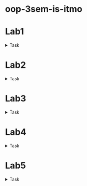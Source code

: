 # oop-3sem-is-itmo

# Lab1
<details><summary>Task</summary>

# Отрабатываемый материал

Инкапсуляция, сокрытие, композиция, полиморфизм, интроспекция, SOLID

# Цель

Освоить основные принципы ООП, применить на практике знания о работе с объектно-ориентированным кодом на C#

# Задание

- Реализовать объектную модель симулятора фэнтезийного космического передвижения
- Покрыть полученное решение модульными тестами

# Формулировка

Отделу космических исследований необходима система для расчётов продолжительности космических маршрутов в различных средах, а так же расчётов возможности и оптимальности прохождения данных маршрутов определёнными типами кораблей.

## Среды

- обычный космос
  для перемещения в данной среде кораблей необходимо иметь импульсный двигатель.
- туманности повышенной плотности пространства
  для перемещения в данной среде импульсные двигатели имеют достаточно малую эффективность, поэтому их использование нецелесообразно. к тому же, такие туманности имеют большую пространственную площадь, поэтому перемещения через них возможно лишь по специальным подпространственным каналам. эти каналы имеют определённую длину, поэтому чтобы по ним пройти, корабль должен иметь возможность пройти канал **полностью**, **сделать это в два захода не получится**. для перемещения по подпространственным каналам необходимы специальные прыжковые двигатели.
- туманности нитринных частиц
  для перемещения в данной среде кораблей необходимо иметь импульсный двигатель. контакт с нитринными частицами снижает эффективность работы импульсных двигателей, поэтому для оптимального прохождения через такие туманности, необходимо использовать импульсные двигатели экспоненциального ускорения.

Каждая среда **может** содержать соответствующее ей препятствие.

## Двигатели

- Импульсный двигатель класса C
  стандартный импульсный двигатель. выдаёт константную скорость средней величины, имеет достаточно низкое потребление топлива (активной плазмы).
- Импульсный двигатель класса E
  импульсный двигатель экспоненциального ускорения. выдаёт скорость, экспоненциально растущую на протяжении ускорения корабля данным двигателем. такое поведение требует больший расход топлива, чем для двигателя класса C.
- Прыжковый двигатель
  существует несколько классов прыжковых двигателей (Alpha, Omega, Gamma), различаются дальностью хода по подпространственным каналам и формулой расчёта потребления специального топлива – гравитонной материи. Alpha – линейный расход, Omega – логарифмический (~n log n), Gamma – квадратичный.

Запуск импульсных двигателей всегда потребляет определённое количество топлива.

Цена топлива задаётся на Топливной Бирже и считается в кредитах Добывающей Гильдии.

## Препятствия

- Метеориты и мелкие астероиды
  встречаются в обычном космосе, наносят низкий урон дефлекторам корабля, урон корпусу рассчитывается из его прочности и соотношения масса-габаритных характеристик корабля к препятствию.
- Вспышки антиматерии
  встречаются в подпространственных каналах. для отражения данного препятствия корабль должен быть оснащён специальными фотонными дефлекторами, урон корпусу не наносят, но, их не отражённое фотонными дефлекторами воздействие, приведёт к гибели экипажа.
- Космо-киты
  встречаются в туманностях нитринных частиц, т.к. питаются ими. наносят критический урон дефлекторам корабля, а так же уничтожают его, в случае отсутствие дефлекторов, в силу своих монструозных габаритов.  для избежания контакта с космо-китами может быть использован анти-нитринный излучатель, он маскирует сигнал нитринных-частиц, что приводит к тому, что зона следования корабля становится для них не привлекательной территорией. могут встречаться с различной плотностью популяции (различное количество столкновений за одно препятствие)

## Корабли

- Прогулочный челнок
  Простой корабль оснащённый импульсным двигателем класса C. Не имеет дефлекторов, имеет корпус класса прочности 1 и малые масса-габаритные характеристики.
- Ваклас
  Исследовательский корабль. Оснащён импульсным двигателем класса E и прыжковым двигателем класса Gamma, имеет дефлекторы класса 1, корпус класса прочности 2 и средние масса-габаритные характеристики.
- Мередиан
  Добывающий корабль. Оснащён импульсным двигателем класса E и анти-нитринным излучателем, имеет дефлекторы класса 2, корпус класса прочности 2 и средние масса-габаритные характеристики.
- Стелла
  Дипломатический корабль. Оснащён импульсным двигателем класса C и прыжковым двигателем класса Omega, имеет дефлекторы класса 1, корпус класса прочности 1 и малые масса-габаритные характеристики.
- Авгур
  Боевой корабль. Оснащён импульсным двигателем класса E и прыжковым двигателем класса Alpha, имеет дефлекторы класса 3, корпус класса прочности 3 и большие масса-габаритные характеристики.

## Дефлекторы

- класс 1
  выдерживают урон, наносимый двумя мелкими астероидами или одним метеоритом, после отражения этих препятствий – отключаются
- класс 2
  выдерживают урон, наносимый десятью мелкими астероидами или тремя метеоритами, после отражения этих препятствий – отключаются
- класс 3
  выдерживают урон, наносимый 40 мелкими астероидами, десятью метеоритами или одним космо-китом, после отражения этих препятствий – отключаются
- фотонные дефлекторы
  модификация дефлекторов, позволяющая отражать 3 вспышки антиматерии. может быть установлена на любой класс дефлекторов.

## Классы прочности корпуса

- класс 1
  выдерживает урон, наносимый одним мелким астероидом, любой дальнейший урон приводит к уничтожению корабля
- класс 2
  выдерживает урон, наносимый пятью мелкими астероидами или двумя метеоритами, любой дальнейший урон приводит к уничтожению корабля
- класс 3
  выдерживает урон, наносимый 20 мелкими астероидами или пятью метеоритами, любой дальнейший урон приводит к уничтожению корабля

## Маршрут

- Состоит из нескольких отрезков пути
- Отрезок пути представляет собой расстояние и какую-либо среду
- Результатом прохождения может быть
    - Успех
      Содержит время прохождения маршрута, истраченное на данном пути топливо
    - Потеря корабля
      Происходит в случае нехватки дальности прыжкового двигателя
    - Уничтожение корабля
    - Гибель экипажа

# Definition of done

- Реализована объектная модель описанных сущностей
- В среды могуть быть добавлены только разрешённые препятствия
- Реализован механизм расчёта прохождения маршрута кораблями. Обрабатываются возможные результаты операций, выбирается наиболее оптимальный для прохождения корабль, отсутствие подходящих кораблей так же должно быть отображено в логике.

# Test cases

- Маршрут средней длины в туманности повышенной плотности пространства. Обработать два корабля (`[Theory]`): Прогулочный челнок и Авгур. Первый не имеет прыжковых двигателей, второй имеет недостаточную дальность. Оба не должны завершить маршрут.
- Вспышка антиматерии в подпространственном канале. Обработать два корабля (`[Theory]`):  Ваклас и Ваклас с фотонными дефлекторами. В первом случае маршрут не должен быть пройден из-за потери экипажа, во втором – пройден.
- Космо-кит в туманности нитринных частиц. Обработать три корабля (`[Theory]`): Ваклас, Авгур и Мередиан. Первый – уничтожен после столкновения, второй – только потерял щиты, третий – был не тронут.
- Короткий маршрут в обычном космосе. Запускаем Прогулочный челнок и Ваклас. Т.к. у Вакласа большая стоимость полёта, то Прогулочный челнок должен быть оптимальнее для данного маршрута.
- Маршрут средней длины в туманности повышенной плотности пространства. Запускаем Авгур и Стеллу. Т.к. у Авгура возможная дальность прохождения по подпространственным каналам меньше – должна быть выбрана Стелла.
- Маршрут в туманости нитринных частиц. Запускаем Прогулочный челнок и Ваклас. Должен быть выбран Ваклас.
- Маршрут из нескольких отрезков пути с препятсвиями и без. Детали маршрута реализуются по усмотрению студента.

Выбор конкретных значений для различных метрик (длина отрезка пути, прочность корабля, мощность дефлекторов, урон препятствий, итд) отдаётся на откуп студенту, главное сохранить корректность их относительных значений согласно условию лабораторной.
</details>

# Lab2
<details><summary>Task</summary>

### Отрабатываемый материал

**Применение порождающих паттернов**, решение задач, связанных с созданием сущностей или групп похожих сущностей.

# Задание

- Реализовать объектную модель “конфигуратора” персонального компьютера и существующих вариантов комплектующих.
- Реализовать механизмы
    - валидации готовой сборки
    - формирования заказа для отдела продаж
    - оповещений о проблемах несовместимости, отказа от гарантийных обязательств, замечаний/комментариев.
- Покрыть полученное решение модульными тестами

# Формулировка

Интернет магазину по продаже компьютерных комплектующих понадобился инструмент для подбора и создания готового системного блока. Необходимо реализовать «***Конфигуратор***», для того чтобы собрать из имеющегося набора деталей ***компьютеры*** для дальнейшей передачи заказов в отдел продаж. Основным требованием заказчика является возможность подбора **совместимых** комплектующих для осуществления продаж покупателям.

Сборка компьютера является сложным и чётко организованным процессом, состоящим из нескольких этапов, таких как подбор оборудования и проверка совместимости. Рядовой покупатель может не обладать знаниями о всех тонкостях процесса сборки ПК, поэтому необходимо удостоверится в том что комплектующие имеют физическую совместимость, всем компонентам достаточно энергопотребления и доступные шины/слоты удовлетворяют требованиям различных компонентов перед тем отправить такую сборку в отдел продаж для дальнейшей реализации.

Так же, существуют случаи когда покупатель просто хочет подобрать готовую систему и заменить лишь пару компонентов (например более мощную видеокарту), поэтому необходимо предусмотреть возможность запуска “конфигуратора” на базе какой-либо платформы (к примеру Amd Ryzen последнего поколения или Intel i7 на базе чипсета X99 и т.п.).

## Компонентная база

Обязательные комплектующие отмечены звездочкой*

### Материнская плата*

Это главная плата компьютера, соединяющая все компоненты системного блока в одно логическое целое. Её открытая архитектура позволяет собрать систему самому. Любой модуль, будь то процессор, оперативная память или видеокарта, имеет соответствующий только ему разъём, куда подаётся необходимое электропитание.

В зависимости от используемой платы и её **чипсета** вводятся ограничения на совместимость с другими частями, такими как процессор (в виду различий по [сокету](https://te4h.ru/sokety-dlya-protsessorov-intel)) и оперативная память (слоты под разные версии шины имеют различное количество контактов на печатной плате).

**Атрибуты:**

- Сокет процессора

- Кол-во распаянных на плате PCI-E линий

- Кол-во распаянных на плате SATA портов

- Чипсет (доступные частоты памяти, поддержка XMP)

- Поддерживаемый стандарт DDR

- Кол-во столов под ОЗУ

- Форм-фактор

- BIOS (Тип, Версия)

### Процессор*

CPU – это «мозг» компьютера. Он состоит из нескольких миллионов транзисторов, сгруппированных в ядра. Каждое ядро ЦП способно обрабатывать отдельную задачу, поэтому их количество и тактовая частота непосредственно влияют на общую производительность. Важно понимать, что не каждый процессор, можно установить в конкретную материнскую плату, даже если сокет совпадает и есть физическая возможность разместить процессор на материнской плате, производитель/вендор может не поддерживать более новые версии вышедшие для конкретной платформы [(см. таблицу совместимости в качестве примера)](https://amd.news/obzor/sovmestimost-ryzen-socket-am4/). Данная проверка реализуется внутри встроенного компонента называемым BIOS. Это набор микропрограмм, реализующих низкоуровневые API для работы с аппаратным обеспечением компьютера, если процессор не поддерживает тот API который использует BIOS на материнской плате, то такой вариант сборки ПК не запустится.

**Атрибуты**:

- Частота ядер

- Кол-во ядер

- Сокет

- Наличие встроенного видеоядра

- Поддерживаемые частоты памяти

- Тепловыделение (TDP)

- Потребляемая мощность (в ватт)

### BIOS

**BIOS - Basic Input/Output System.**

Именно этот компонент занимается тем что применяет настройки и согласует частоты на которых будут работать все компоненты компьютера.

Известно, что не каждый процессор запустится на материнской плате, даже при условии совместимости сокета. Покупая процессор и материнскую плату новички, смотрят на поддержку чипсета и совместимость сокета, это правильно, но не гарантирует, что такая "связка" запустится. Это потому, что, выпуская материнскую плату, например, в 2022 году производитель не знает о процессоре, выпущенном в 2023 году. Конечно это устраняется путем корректирования БИОС, но тут важно учесть, что для обновления BIOS компьютер должен работать, а потому важно еще на этапе покупки процессора быть уверенным, что БИОС поддерживает выбранную модель процессора. Набор микропрограмм материнских плат отличаются по "прошивке". Поэтому еще на этапе сборки важно знать с какими процессорами совместима купленная материнская плата.

**Атрибуты:**

- Тип

- Версия

- Список поддерживаемых процессоров

### **Система охлаждения процессора***

Система охлаждения компьютера — набор средств для отвода тепла от нагревающихся в процессе работы компьютерных компонентов. Данные системы обладают конкретными пиковыми величинами максимально возможной рассеиваемой массе тепла. В случаях, когда на достаточно производительный процессор устанавливается слабая система охлаждения могут происходить сбои в работе, но при этом, такой вариант сборки необходимо разрешить к продаже, добавив соответствующий комментарий об отказе ответственности от гарантийных обязательств, т.к. покупатель может эксплуатировать данную систему (не смотря на нарушения рекомендаций об эксплуатации).

**Атрибуты:**

- Габариты

- Поддерживаемые сокеты

- Максимально рассеиваемая масса тепла (TDP)

### Оперативная память*

ОЗУ выполняет функцию временного хранителя данных, которые нужны для работы процессора в конкретный момент времени. Ключевые показатели «оперативки» выражаются **скоростью** приёма/передачи информации и объёмом хранимых данных. Чем они выше тем эффективнее работа CPU. При этом, нужно понимать, что “быстрая” память может работать в не до конца совместимых с ней материнских платах, на более медленных частотах, но не наоборот. Если есть проблемы с совместимостью материнская плата самостоятельно подберет из списка доступных ближайшую рабочую частоту. Так работает DRAM по стандартам JEDEC. Также на планках памяти устанавливается микросхема с прошивкой. Производитель вписывает в нее несколько профилей в виде «частота/тайминги», из которых компьютер выбирает подходящий режим для стабильной работы системы.  Но от базовых стандартов его отличают максимальные рабочие настройки. Если JEDEC ограничивает характеристики микросхем на уровне технологии DDR, то XMP — это частный случай для каждой модели, за который отвечает только производитель этого комплекта.

**Атрибуты:**

- Количество доступного размера памяти

- Поддерживаемые пары частот JEDEC и вольтажа

- Доступные XMP/DOСP(A-XMP) профили

- Форм-фактор

- Версия стандарта DDR

- Потребляемая мощность (в ватт)

### XMP Profile

XMP — аббревиатура от Extreme Memory Profiles. Это технология, разработанная Intel специально для быстрого разгона оперативной памяти. У AMD есть аналогичная технология — DOCP (Direct Overclock Profile)

Профиль содержит характеристики которые можно **применить** к конкретному модулю памяти **для модификации** его характеристик и **блокировки** непосредственно тех **значений**, которые заданы в профиле, не смотря на поддерживаемые пары JEDEC.

<aside>
💡 При покупке памяти, совместимой с XMP, необходимы также материнская плата, совместимая с XMP, и центральный процессор, который поддерживает указанные скорости.

</aside>

**Атрибуты**:

- Тайминги (ex. 18-18-36-54)

- Вольтаж

- Частота

** - Обязательный компонент при невыполнении конкретных условий.

### Видеокарта **

Графический адаптер выводит изображение на монитор компьютера. Данное устройство обязательно в сборках где процессор не имеет встроенного видеоядра, т.к. без возможности вывода изображения покупатель не сможет пользоваться компьютером.

**Атрибуты:**

- Высота и ширина видеокарты

- Количество видеопамяти

- Версия PCI-E

- Частота чипа

- Потребляемая мощность (в ватт)

### SSD накопитель **
Это твердотельное устройство хранения информации. Быстродействие у SSD-накопителя значительно выше чем у жёсткого диска, поэтому его целесообразно использовать для систем в высоком ценовом сегменте.

**Атрибуты:**

- Вариант подключения (PCI-E / Sata)

- Ёмкость в Гб

- Максимальная скорость работы

- Потребляемая мощность (в ватт)

### Жесткий диск **

HDD – это устройство хранения информация. Скорость вращения дисков «винчестера» непосредственно влияет на комфорт пользователя от работы с ОС. Низкий уровень шума, высокая отказоустойчивость и оптимальное соотношение цена/объём определили HDD как устройство для сохранения важной информации.

**Атрибуты:**

- Ёмкость в Гб

- Cкорость вращения шпинделя

- Потребляемая мощность (в ватт)

** Сборка должна содержать как минимум один из видов накопителя, иначе покупатель не сможет установить операционную систему.

### Корпус*

Корпус системного блока служит местом установки блока питания ПК, его рабочих модулей, материнской планы и прочих вспомогательных компонентов. Основным свойством является размеры. Необходимо проверять что выбранная покупателем материнская плата с установленным куллером помещается внутрь и боковая крышка может закрываться без соприкосновений с тепловыми трубками системы охлаждения процессора.

**Атрибуты**:

- Максимальная длина и ширина видеокарты

- Поддерживаемые форм-факторы материнских плат

- Габариты

### Блок питания*

В некоторой степени блок питания выполняет функции стабилизации и защиты от незначительных помех питающего напряжения. Мощность, отдаваемая в нагрузку БП, зависит от мощности компьютерной системы и варьируется в пределах от 300 (офисные платформы малых форм-факторов) до пары тысяч Вт (наиболее высокопроизводительные рабочие станции, серверы или мощные игровые машины). В случаях, когда покупатель устанавливает блок с недостаточной мощностью, необходимо считать такую сборку невалидной. Также, производители комплектующих часто завышают показатели потребляемого количества мощности, поэтому при несоблюдении **рекомендуемых** мощностей, можно оповещать об этом покупателя и отпускать такую сборку в отдел продаж.

**Атрибуты:**

- Пиковая нагрузка (в ватт)

### Wi-Fi адаптер

Wi-Fi адаптеры представляют собой специальные устройства, которые используются для подсоединения к беспроводной сети. Этот компонент является опциональным, но, при попытке его добавления в компьютер, материнская плата которого, уже имеет встроенный Wi-Fi модуль, необходимо считать такую сборку не валидной, в виду конфликта сетевого оборудования.

**Атрибуты:**

- Версия стандарта WiFi

- Наличие встроенного модуля Bluetooth

- Версия PCI-e

- Потребляемая мощность



## Acceptance criteria

- Реализован контракт для работы с “конструктором”
- Реализованы все бизнес правила проверяющие совместимость оборудования в процессе создания сборки
- Реализована возможность изменения компонентов ранее созданной сборки.
- Unit-тесты

## Функциональные требования (Что ваше решение должно уметь делать)

- Создание новых компонентов
    - с нуля (например выпуск новой видеокарты, ранее не существовавшей в природе)
    - на базе уже имеющихся (например новая материнская плата с обновленным BIOS)
- Регистрация новых компонентов в репозитории существующих на рынке комплектующих
- Возможность создания сборки ПК с использованием имеющейся компонентной базы
    - Формирование чек-листа для проверки совместимости комплектующих между собой поэтапно
        - Поддержать установку строгого порядка установки комплектующих
        - Попытка установки комплектующих до установки всех предварительных требований - исключительная ситуация.
    - Запуск проверок и получение результата сборки { Успешность результата, замечания/комментарии, отказ от гарантийных обязательств }
- Возможность создания сборки ПК на базе предыдущей сборки

## Test cases

- Попытка сборки из точно совместимого комплектующего должна проходить без отказе от гарантийных обязательств и ошибок
- Попытка сборки из совместимого комплектующего с заявленным потреблением больше чем максимально доступное, но достаточного для запуска системы должно проходить с предупреждением.
- Попытка сборки с совместимым кулером, но с недостаточной мощностью рассеивания тепла производимого процессом должна проходить с обязательным выставлением комментария при передаче заказа в отдел продаж.
- Попытка сборки несовместимого комплектующего в различных вариациях должна заканчиваться неудачей с указанием чётких причин.

Выбор конкретных значений для различных компонентов системы (частота оперативной памяти, название вендоров оборудования, сокеты и т.д.) отдаётся на откуп студенту, главное сохранить корректность значений согласно условиям лабораторной и **здравому смыслу в реальном мире**.

Если очень интересно то можно почитать ещё больше технических деталей про [устройство материнской платы](https://dtf.ru/hard/1224555-materinskaya-plata-ustroystvo-i-princip-raboty-chto-takoe-vrm-soket-chipset-bios-nemnogo-pro-kontrollery-i-razemy)

</details>

# Lab3
<details><summary>Task</summary>

# Отрабатываемый материал

Основные принципы ООП, GRASP, SOLID, порождающие паттерны, структурные паттерны, mocking.

# Цель

Отработать реализацию структурных паттернов, применить их совместно с ранее изученным материалом.

# Задание

- Реализовать объектную модель корпоративной системы распределения сообщений, используя на практике отрабатываемый теоретический материал
- Покрыть полученное решение функциональными авто-тестами

# Формулировка

Некоторая компания разрабатывает корпоративную систему распределения сообщений. Предметная область, которую компания автоматизирует, имеет сложный механизм формирования адресатов, а так же набор различных конечных точек для сообщений.

# Функциональные требования

## Сообщение

- Имеет заголовок
- Имеет тело
- Имеет уровень важности

## Топик

- Имеет название
- Имеет адресата
- В топик можно отправить сообщение, он должен передать его адресату

## Адресат

- В адресат можно передать сообщение
- Адресаты бывают нескольких видов
    - Адресат-пользователь
      Передает сообщение пользователю корпоративной системы
    - Адресат-мессенджер
      Отправляет сообщение используя сторонний мессенджер
    - Адресат-дисплей
      Выводит сообщение на какое-либо физическое устройство отображения
    - Адресат-группа
      Содержит в себе несколько адресатов, передаёт каждому из них полученные сообщения
- Необходимо иметь возможность фильтровать сообщения для конкретных адресатов по их уровню важности
- Необходимо иметь возможность логгировать сообщения, получаемые конкретным адресатом

## Пользователь

- Является конечной точкой сообщения
- Пользователь может иметь некоторые атрибуты (не обязательно для контекста лабораторной)
- Должна быть возможность отправить пользователю сообщение
- Пользователь должен отслеживать полученные сообщения, и их статус (прочитано, не прочитано) (статус сообщения существует только в контексте пользователя)
- Пользователь должен иметь возможность отметить сообщение прочитанным
  Отметить такое сообщение можно только в статусе не прочитано, попытка отметить прочитанное сообщение должна обрабатываться

## Мессенджер

- Является конечной точкой сообщения
- Должен иметь возможность выводить текст
  Для целей лабораторной можно просто выводить текст в консоль с припиской “мессенджер”

## Дисплей

- Является конечной точкой сообщения
- Должен иметь возможность выводить текст заданного цвета
  Дисплей должен держать лишь одно сообщение, поэтому перед выводом его необходимо очищать

## Дисплей-драйвер

- Должен иметь возможность очистить вывод
- Должен иметь возможность задать цвет выводимого текста
- Должен иметь возможность записать текст

# Не функциональные требования

- Реализация логгирования должна быть тестируемой
  например, проверить вывод на консоль при вызове некоторых поведений в авто-тестах - невозможно
  нужно иметь возможность реализовать в тестах mock-тип, который будет вести счётчик вызовов
- Реализация мессенджера и дисплея должна быть тестируемой
- Реализация мессенджера и дисплея должна быть изолирована
  Эти реализации не должны иметь явной или неявной зависимости на логику доставки сообщений, ведь они являются сторонними интеграциями
  Их реализации должны находиться в отдельных папках
- Вывод на дисплей должен быть реализован как вывод на консоль так и вывод в файл
  Для упрощения окраски теста можно использовать сторонний NuGet пакет, в качестве примера использования можете использовать код второго воркшопа
  https://github.com/riezebosch/Crayon
  https://github.com/is-oop-y26/Workshop2

# Definition of done

- Реализованы все функциональные требования
- Реализация соответствует всем не функциональным требованиям
- Реализация не нарушает принципы SOLID, следует основным принципам ООП
- Использованы структурные паттерны
- Корректно использован порождающий паттерн
- Реализованы все тест-кейсы

# Test cases

- При получении сообщения пользователем, оно сохраняется в статусе “не прочитано”
- При попытке отметить сообщение пользователя в статусе “не прочитано” как прочитанное, оно должно поменять свой статус
- При попытке отметить сообщение пользователя в статусе “прочитано” как прочитанное, должна вернуться ошибка
- При настроенном фильтре для адресата, отправленное сообщение, не подходящее под критерии важности - до адресата дойти не должно
  (в данном тесте необходимо использовать моки)
- При настроенном логгировании адресата, должен писаться лог, когда приходит сообщение
  (в данном тесте необходимо использовать моки)
- При отправке сообщения в месенджер, его реализация должна производить ожидаемое значение
  (в данном тесте необходимо использовать моки)
</details>

# Lab4
<details><summary>Task</summary>

# Отрабатываемый материал

SOLID, поведенческие, структурные, порождающие паттерны

# Цель

Проверить освоение студентом принципов SOLID, паттернов проектирования.

# Задание

Разработать приложение для взаимодействия и управления файловой системой.

# Функциональные требования

- Навигация по дереву файловой системы (относительные и абсолютные пути)
- Просмотр содержимого каталога в консоли
- Просмотр содержимого файлов в консоли
- Перемещение файлов
- Копирование файлов
- Удаление файлов
- Переименование файлов
- Консольный механизм взаимодействия с приложением
- Реализация операций для локальной файловой системы

# Не функциональные требования

- Система должна поддерживать взаимодействие посредством консольных команд, имеющих флаги.
- Логика работы системы не должна быть привязана к обработке консольных команд.
- Система должна поддерживать возможность расширения параметров консольных команд.
- Обработка команд не должна быть привязана к консоли.
- Система не должна быть завязана на локальную файловую систему.
- Вывод содержимого каталога должен быть параметризован глубиной выборки (значение по умолчанию - 1)
- Вывод системного каталога должен быть в виде дерева.
- Параметры выводимого дерева (символы обозначающие файл, папку, символы используемые для отступов должны быть программно параметризуемыми).
- Логика вывода содержимого каталога не должна быть завязана на консоль.
- Логика вывода содержимого файла не должна быть завязана на консоль.
- Система должна адекватно обрабатывать случаи коллизий имён.
- Система должна уметь переключаться между файловыми системами (например смена диска C, на диск D).
- После вывода результата на консольный интерфейс, программа должна ожидать ввод следующей команды.
- Для реализации системы нельзя использовать какие-либо сторонние библиотеки

# Глоссарий

- Относительный путь - путь от текущего положения, выбранного в системе
- Абсолютный путь - путь от положения, в которое изначально было сделано подключение

# Семантика команд

- connect [Address] [-m Mode]
  Address - абсолютный путь в подключаемой файловой системе
  Mode - режим файловой системы (требуется реализовать только локальную ФС, значение `local`)
- disconnect
  Отключается от файловой системы
- tree goto [**Path**]
  **Path** - относительный или абсолютный путь до каталога в файловой системе
- tree list {-d **Depth**}
  **Depth** - параметр, определяющий глубину выборки, должен объявляться флагом `-d`
- file show [**Path**] {-m **Mode**}
  **Path** - относительный или абсолютный путь до файла
  **Mode** - режим вывода файла (требуется реализовать только консольный, значение `console`)
- file move [**SourcePath**] [**DestinationPath**]
  **SourcePath** - относительный или абсолютный путь до перемещаемого файла
  **DestinationPath** - относительный или абсолютный  путь до директории, куда файл должен быть перемещён
- file copy [**SourcePath**] [**DestinationPath**]
  **SourcePath** - относительный или абсолютный путь до копируемого файла
  **DestinationPath** - относительный или абсолютный путь до директории, куда файл должен быть скопирован
- file delete [**Path**]
  **Path** - относительный или абсолютный путь до удаляемого файла
- file rename [**Path**] [**Name**]
  **Path** - относительный или абсолютный путь до изменяемого файла
  **Name** - новое имя файла

# Test cases

- Протестировать парсер команд: обработка консольных команд с аргументами должна создавать команду корректного типа с корректными аргументами

# Definition of done

- Реализованы все функциональные требования
- Реализация соответствует всем не функциональным требованиям
- Реализация не нарушает принципы SOLID, следует основным принципам ООП
- Реализован консольный интерфейс работы с приложением
</details>

# Lab5
<details><summary>Task</summary>

# Отрабатываемый материал

Многослойные архитектуры, паттерны

# Цель

Проверить освоение студентом многослойных архитектур

# Задание

Реализовать систему банкомата

# Функциональные требования

- создание счета
- просмотр баланса счета
- снятие денег со счета
- пополнение счета
- просмотр истории операций

# Не функциональные требования

- интерактивный консольный интерфейс
- возможность выбора режима работы (пользователь, администратор)
    - при выборе пользователя должны быть запрошены данные счета (номер, пин)
    - при выборе администратора должен быть запрошен системный пароль
        - при некорректном вводе пароля - система прекращает работу
- системный пароль должен быть параметризуем
- при попытке выполнения некорректных операций, должны выводиться сообщения об ошибке
- данные должны быть персистентно сохранены в базе данных (PostgreSQL)
- использование каких-либо ORM библиотек - запрещено
- приложение должно иметь хексагональную архитектуру
    - опционально: можно реализовать луковую архитектуру с богатой доменной моделью.

# Test cases

- снятие денег со счёта
    - при достаточном балансе проверить что сохраняется счёт с корректно обновлённым балансом
    - при недостаточном балансе сервис должен вернуть ошибку
- пополнение счёта
    - проверить что сохраняется счёт с корректно обновлённым балансом

данные тесты должны проверять бизнес логику, они не должны как-либо зависить от базы данных или консольного представления.

в данных тестах необходимо использовать моки репозиториев.

# Ссылки

[https://spectreconsole.net](https://spectreconsole.net/)

[https://www.npgsql.org](https://www.npgsql.org/)

https://www.nuget.org/packages/NSubstitute

Так же можете воспользоваться вспомогательной библиотекой, содержащей расширения для более удобного задания параметров команд.

https://github.com/itmo-is-dev/platform/tree/master/src/Itmo.Dev.Platform.Postgres

https://www.nuget.org/packages/Itmo.Dev.Platform.Postgres/

### Для желающих попробовать DependencyInjection

https://learn.microsoft.com/en-us/dotnet/core/extensions/dependency-injection-usage (очень плохие практики в примерах кода, использовать только как шоукейс технологии)

# Примеры

https://github.com/is-oop-y26/Workshop5

https://github.com/itmo-is-dev/asap-google
</details>